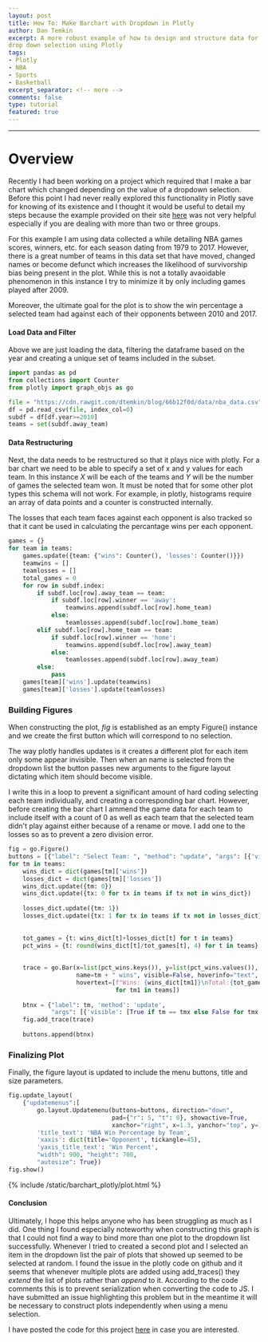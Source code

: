 ```yaml
---
layout: post
title: How To: Make Barchart with Dropdown in Plotly
author: Dan Temkin
excerpt: A more robust example of how to design and structure data for a barchart that changes with a 
drop down selection using Plotly
tags: 
- Plotly
- NBA
- Sports
- Basketball
excerpt_separator: <!-- more -->
comments: false
type: tutorial
featured: true
---
```

<!-- more -->
---


# Overview


Recently I had been working on a project which required that I make a bar chart 
which changed depending on the value of a dropdown selection. Before this point 
I had never really explored this functionality in Plotly save for knowing of its 
existence and I thought it would be useful to detail my steps because the example 
provided on their site [here](https://plotly.com/python/dropdowns/) was not very helpful especially if you are dealing with more 
than two or three groups.

For this example I am using data collected a while detailing NBA games scores, winners, etc. for each season dating from 1979 to 2017. However, there is a great number of teams in this data set that have moved, changed names or become defunct which increases the likelihood of survivorship bias being present in the plot. While this is not a totally avaoidable phenomenon in this instance I try to minimize it by only including games played after 2009.

Moreover, the ultimate goal for the plot is to show the win percentage a selected team had against each of their opponents between 2010 and 2017.

#### Load Data and Filter

Above we are just loading the data, filtering the dataframe based on the year and creating a unique set of teams included in the subset. 

```python
import pandas as pd
from collections import Counter
from plotly import graph_objs as go

file = "https://cdn.rawgit.com/dtemkin/blog/66b12f0d/data/nba_data.csv"
df = pd.read_csv(file, index_col=0)
subdf = df[df.year>=2010]
teams = set(subdf.away_team)

```
#### Data Restructuring

Next, the data needs to be restructured so that it plays nice with plotly. For a bar chart we need to be able to specify a set of x and y values for each team. In this instance _X_ will be each of the teams and _Y_ will be the number of games the selected team won. It must be noted that for some other plot types this schema will not work. For example, in plotly, histograms require an array of data points and a counter is constructed internally. 

The losses that each team faces against each opponent is also tracked so that it cant be used in calculating the percantage wins per each opponent.

```python
games = {}
for team in teams:
    games.update({team: {"wins": Counter(), 'losses': Counter()}})
    teamwins = []
    teamlosses = []
    total_games = 0
    for row in subdf.index:
        if subdf.loc[row].away_team == team:
            if subdf.loc[row].winner == 'away':
                teamwins.append(subdf.loc[row].home_team)
            else:
                teamlosses.append(subdf.loc[row].home_team)
        elif subdf.loc[row].home_team == team:
            if subdf.loc[row].winner == 'home':
                teamwins.append(subdf.loc[row].away_team)
            else:
                teamlosses.append(subdf.loc[row].away_team)
        else:
            pass
    games[team]['wins'].update(teamwins)
    games[team]['losses'].update(teamlosses)

```
### Building Figures

When constructing the plot, _fig_ is established as an empty Figure() instance and we create the first button which will correspond to no selection. 

The way plotly handles updates is it creates a different plot for each item only some appear invisible. Then when an name is selected from the dropdown list the button passes new arguments to the figure layout dictating which item should become visible. 

I write this in a loop to prevent a significant amount of hard coding selecting each team individually, and creating a corresponding bar chart. However, before creating the bar chart I ammend the game data for each team to include itself with a count of 0 as well as each team that the selected team didn't play against either because of a rename or move. I add one to the losses so as to prevent a zero division error.

```python
fig = go.Figure()
buttons = [{"label": "Select Team: ", "method": "update", "args": [{'visible': [False for tm in teams]}]}]
for tm in teams:
    wins_dict = dict(games[tm]['wins'])
    losses_dict = dict(games[tm]['losses'])
    wins_dict.update({tm: 0})
    wins_dict.update({tx: 0 for tx in teams if tx not in wins_dict})
    
    losses_dict.update({tm: 1})
    losses_dict.update({tx: 1 for tx in teams if tx not in losses_dict})
    
    
    tot_games = {t: wins_dict[t]+losses_dict[t] for t in teams}
    pct_wins = {t: round(wins_dict[t]/tot_games[t], 4) for t in teams}
    
    
    trace = go.Bar(x=list(pct_wins.keys()), y=list(pct_wins.values()),
                   name=tm + " wins", visible=False, hoverinfo="text", 
                   hovertext=[f"Wins: {wins_dict[tm1]}\nTotal:{tot_games[tm1]}" 
                              for tm1 in teams])
    
    btnx = {"label": tm, 'method': 'update',
            "args": [{'visible': [True if tm == tmx else False for tmx in teams]}]}
    fig.add_trace(trace)
    
    buttons.append(btnx)
```

### Finalizing Plot

Finally, the figure layout is updated to include the menu buttons, title and size parameters.

```python
fig.update_layout(
    {"updatemenus":[
        go.layout.Updatemenu(buttons=buttons, direction="down",
                             pad={"r": 5, "t": 0}, showactive=True,
                             xanchor="right", x=1.3, yanchor="top", y=1.10)],
        'title_text': 'NBA Win Percentage by Team',
        'xaxis': dict(title='Opponent', tickangle=45),
        'yaxis_title_text': 'Win Percent',
        "width": 900, "height": 700,
        "autosize": True})
fig.show()
```

{% include /static/barchart_plotly/plot.html %}

#### Conclusion

Ultimately, I hope this helps anyone who has been struggling as much as I did. One thing I found especially noteworthy when constructing this graph is that I could not find a way to bind more than one plot to the dropdown list successfully. Whenever I tried to created a second plot and I selected an item in the dropdown list the pair of plots that showed up seemed to be selected at random. I found the issue in the plotly code on github and it seems that whenever multiple plots are added using add_traces() they _extend_ the list of plots rather than _append_ to it. According to the code comments this is to prevent serialization when converting the code to JS. I have submitted an issue highlighting this problem but in the meantime it will be necessary to construct plots independently when using a menu selection.

I have posted the code for this project [here](https://www.github.com/dtemkin/blog_resources/plotly-graph/code) in case you are interested. 


